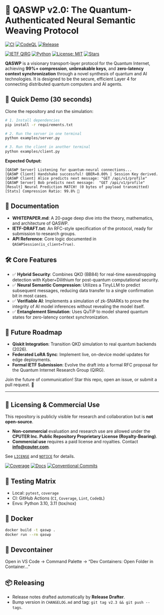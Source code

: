 # 🌌 **QASWP v2.0**: The Quantum-Authenticated Neural Semantic Weaving Protocol


[![CI](https://img.shields.io/github/actions/workflow/status/cputer/QASWP/python-tests.yml?branch=main)](https://github.com/cputer/QASWP/actions/workflows/python-tests.yml)
[![CodeQL](https://img.shields.io/github/actions/workflow/status/cputer/QASWP/codeql.yml?label=CodeQL)](https://github.com/cputer/QASWP/actions/workflows/codeql.yml)
[![Release](https://img.shields.io/github/v/release/cputer/QASWP?display_name=tag)](https://github.com/cputer/QASWP/releases)


[![IETF QIRG](https://img.shields.io/badge/IETF-QIRG-blue)](https://datatracker.ietf.org/wg/qirg/)
[![Python](https://img.shields.io/badge/Python-3.10+-green)](https://python.org)
[![License: MIT](https://img.shields.io/badge/License-MIT-yellow.svg)](https://opensource.org/licenses/MIT)
[![Stars](https://img.shields.io/github/stars/cputer/QASWP)](https://github.com/cputer/QASWP)

**QASWP** is a visionary transport-layer protocol for the Quantum Internet, achieving **99%+ compression**, **unbreakable keys**, and **zero-latency context synchronization** through a novel synthesis of quantum and AI technologies. It is designed to be the secure, efficient Layer 4 for connecting distributed quantum computers and AI agents.

## 🚀 **Quick Demo (30 seconds)**

Clone the repository and run the simulation:
```bash
# 1. Install dependencies
pip install -r requirements.txt

# 2. Run the server in one terminal
python examples/server.py

# 3. Run the client in another terminal
python examples/client.py
```

**Expected Output:**
```text
[QASWP Server] Listening for quantum-neural connections...
[QASWP Client] Handshake successful! QBER=0.00% | Session Key derived.
[QASWP Client] Alice predicts next message: "GET /api/v1/profile"
[QASWP Server] Bob predicts next message:  "GET /api/v1/profile"
[Result] Neural Prediction MATCH! (0 bytes of payload transmitted)
[Stats] Compression Ratio: 99.8% 🚀
```

## 📖 Documentation

- **WHITEPAPER.md**: A 20-page deep dive into the theory, mathematics, and architecture of QASWP.
- **IETF-DRAFT.txt**: An RFC-style specification of the protocol, ready for submission to research groups.
- **API Reference**: Core logic documented in `QASWPSession(is_client=True)`.

## 🛠 Core Features

- ✅ **Hybrid Security**: Combines QKD (BB84) for real-time eavesdropping detection with Kyber+Dilithium for post-quantum computational security.
- ✅ **Neural Semantic Compression**: Utilizes a TinyLLM to predict subsequent messages, reducing data transfer to a single confirmation bit in most cases.
- ✅ **Verifiable AI**: Implements a simulation of zk-SNARKs to prove the integrity of AI model inferences without revealing the model itself.
- ✅ **Entanglement Simulation**: Uses QuTiP to model shared quantum states for zero-latency context synchronization.

## 🔮 Future Roadmap

- **Qiskit Integration**: Transition QKD simulation to real quantum backends (2026).
- **Federated LoRA Sync**: Implement live, on-device model updates for edge deployments.
- **Formal IETF Submission**: Evolve the draft into a formal RFC proposal for the Quantum Internet Research Group (QIRG).

Join the future of communication! Star this repo, open an issue, or submit a pull request. 🌌


---

## 🔐 Licensing & Commercial Use

This repository is publicly visible for research and collaboration but is **not open-source**.
- **Non-commercial** evaluation and research use are allowed under the **CPUTER Inc. Public Repository Proprietary License (Royalty-Bearing)**.
- **Commercial use** requires a paid license and royalties. Contact **info@cputer.com**.

See [`LICENSE`](./LICENSE) and [`NOTICE`](./NOTICE) for details.


[![Coverage](https://img.shields.io/badge/coverage-unknown-informational)](https://github.com/cputer/QASWP/actions/workflows/coverage.yml)
[![Docs](https://img.shields.io/badge/docs-mkdocs--material-informational)](https://github.com/cputer/QASWP/actions/workflows/docs.yml)
[![Conventional Commits](https://img.shields.io/badge/commits-conventional-yellow)](https://www.conventionalcommits.org/)


## 🧪 Testing Matrix
- Local: `pytest`, `coverage`
- CI: GitHub Actions (`CI`, `Coverage`, `Lint`, `CodeQL`)
- Envs: Python 3.10, 3.11 (tox/nox)

## 🐳 Docker
```bash
docker build -t qaswp .
docker run --rm qaswp
```

## 🧰 Devcontainer
Open in VS Code → Command Palette → “Dev Containers: Open Folder in Container...”

## 📦 Releasing
- Release notes drafted automatically by **Release Drafter**.
- Bump version in `CHANGELOG.md` and tag: `git tag v2.3 && git push --tags`.
